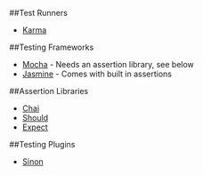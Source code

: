 ##Test Runners
- [Karma](http://karma-runner.github.io/0.12/index.html)

##Testing Frameworks
- [Mocha](http://mochajs.org/) - Needs an assertion library, see below
- [Jasmine](http://jasmine.github.io/) - Comes with built in assertions

##Assertion Libraries
- [Chai](http://chaijs.com/)
- [Should](https://shouldjs.github.io/)
- [Expect](https://github.com/Automattic/expect.js)

##Testing Plugins
- [Sinon](http://sinonjs.org/)
